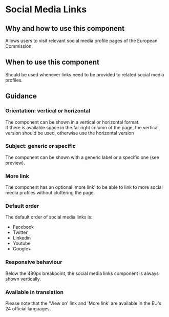 # Social Media Links

## Why and how to use this component

Allows users to visit relevant social media profile pages of the European
Commission.

## When to use this component

Should be used whenever links need to be provided to related social media
profiles.

## Guidance

### Orientation: vertical or horizontal

The component can be shown in a vertical or horizontal format.\
If there is available space in the far right column of the page, the vertical version
should be used, otherwise use the horizontal version

### Subject: generic or specific

The component can be shown with a generic label or a specific one (see preview).

### More link

The component has an optional 'more link' to be able to link to more social
media profiles without cluttering the page.

### Default order

The default order of social media links is:

- Facebook
- Twitter
- Linkedin
- Youtube
- Google+

### Responsive behaviour

Below the 480px breakpoint, the social media links component is always shown
vertically.

### Available in translation

Please note that the 'View on' link and 'More link' are available in the EU's 24
official languages.
